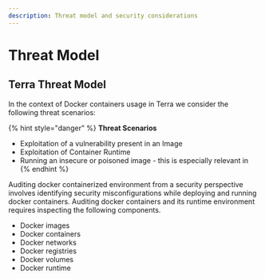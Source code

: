 ```yaml
---
description: Threat model and security considerations
---
```


# Threat Model

## **Terra Threat Model**

In the context of Docker containers usage in Terra we consider the following threat scenarios:

{% hint style="danger" %}
**Threat Scenarios**

* Exploitation of a vulnerability present in an Image
* Exploitation of Container Runtime
* Running an insecure or poisoned image - this is especially relevant in&#x20;
{% endhint %}

Auditing docker containerized environment from a security perspective involves identifying security misconfigurations while deploying and running docker containers. Auditing docker containers and its runtime environment requires inspecting the following components.

* Docker images
* Docker containers
* Docker networks
* Docker registries
* Docker volumes
* Docker runtime
